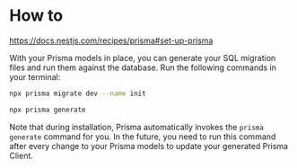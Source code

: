 # How to 
https://docs.nestjs.com/recipes/prisma#set-up-prisma

With your Prisma models in place, you can generate your SQL migration files and run them against the database. Run the following commands in your terminal:

```sh
npx prisma migrate dev --name init
```
```sh
npx prisma generate
```



Note that during installation, Prisma automatically invokes the `prisma generate` command for you. In the future, you need to run this command after every change to your Prisma models to update your generated Prisma Client.